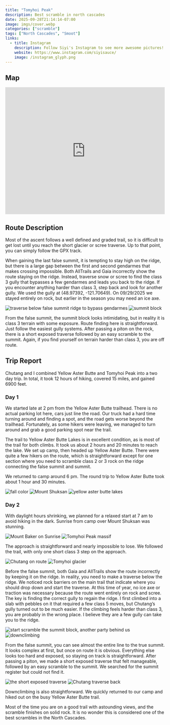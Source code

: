 ```yaml
---
title: "Tomyhoi Peak"
description: Best scramble in north cascades
date: 2025-09-28T21:14:14-07:00
image: imgs/cover.webp
categories: ["scramble"]
tags: ["North Cascades", "Smoot"]
links:
  - title: Instagram
    description: Follow Siyi's Instagram to see more awesome pictures!
    website: https://www.instagram.com/siyisauce/
    image: /instagram_glyph.png
---
```

## Map
<iframe src="https://caltopo.com/m/NHG8J97" width="100%" height="400px" frameBorder="0"></iframe>

## Route Description
Most of the ascent follows a well defined and graded trail, so it is difficult to get lost until you reach the short glacier or scree traverse. Up to that point, you can simply follow the GPX track.

When gaining the last false summit, it is tempting to stay high on the ridge, but there is a large gap between the first and second gendarmes that makes crossing impossible. Both AllTrails and Gaia incorrectly show the route staying on the ridge. Instead, traverse snow or scree to find the class 3 gully that bypasses a few gendarmes and leads you back to the ridge. If you encounter anything harder than class 3, step back and look for another gully. We used the gully at (48.97392, -121.70649). On 09/29/2025 we stayed entirely on rock, but earlier in the season you may need an ice axe.

![traverse below false summit ridge to bypass gendarmes](imgs/route2.webp) ![summit block](imgs/route.webp)

From the false summit, the summit block looks intimidating, but in reality it is class 3 terrain with some exposure. Route finding here is straightforward. Just follow the easiest gully systems. After passing a piton on the rock, there is a short exposed traverse followed by an easy scramble to the summit. Again, if you find yourself on terrain harder than class 3, you are off route.

## Trip Report
Chutang and I combined Yellow Aster Butte and Tomyhoi Peak into a two day trip. In total, it took 12 hours of hiking, covered 15 miles, and gained 6900 feet.
### Day 1
We started late at 2 pm from the Yellow Aster Butte trailhead. There is no actual parking lot here, cars just line the road. Our truck had a hard time turning around and finding a spot, and the road gets worse beyond the trailhead. Fortunately, as some hikers were leaving, we managed to turn around and grab a good parking spot near the trail.

The trail to Yellow Aster Butte Lakes is in excellent condition, as is most of the trail for both climbs. It took us about 2 hours and 20 minutes to reach the lake. We set up camp, then headed up Yellow Aster Butte. There were quite a few hikers on the route, which is straightforward except for one section where you need to scramble class 2 or 3 rock on the ridge connecting the false summit and summit.

We returned to camp around 6 pm. The round trip to Yellow Aster Butte took about 1 hour and 30 minutes.

![fall color](imgs/fall.webp) ![Mount Shuksan](imgs/shuksan.webp) ![yellow aster butte lakes](imgs/tarn.webp)

### Day 2
With daylight hours shrinking, we planned for a relaxed start at 7 am to avoid hiking in the dark. Sunrise from camp over Mount Shuksan was stunning.

![Mount Baker on Sunrise](imgs/baker.webp) ![Tomyhoi Peak massif](imgs/tarn2.webp)

The approach is straightforward and nearly impossible to lose. We followed the trail, with only one short class 3 step on the approach.

![Chutang on route](imgs/ridge.webp) ![Tomyhoi glacier](imgs/glacier.webp)

Before the false summit, both Gaia and AllTrails show the route incorrectly by keeping it on the ridge. In reality, you need to make a traverse below the ridge. We noticed rock barriers on the main trail that indicate where you should drop down and start the traverse. At this time of year, no ice axe or traction was necessary because the route went entirely on rock and scree. The key is finding the correct gully to regain the ridge. I first climbed into a slab with pebbles on it that required a few class 5 moves, but Chutang’s gully turned out to be much easier. If the climbing feels harder than class 3, you are probably in the wrong place. I believe they are a few gully can take you to the ridge.

![start scramble the summit block, another party behind us](imgs/scramble.webp) ![downclimbing](imgs/downclimb.webp) 

From the false summit, you can see almost the entire line to the true summit. It looks complex at first, but once on route it is obvious. Everything else looks too hard and exposed, so staying on track is straightforward. After passing a piton, we made a short exposed traverse that felt manageable, followed by an easy scramble to the summit. We searched for the summit register but could not find it. 

![the short exposed traverse](imgs/traverse.webp) ![Chutang traverse back](imgs/traverse2.webp)

Downclimbing is also straightforward. We quickly returned to our camp and hiked out on the busy Yellow Aster Butte trail.

Most of the time you are on a good trail with astounding views, and the scramble finishes on solid rock. It is no wonder this is considered one of the best scrambles in the North Cascades.